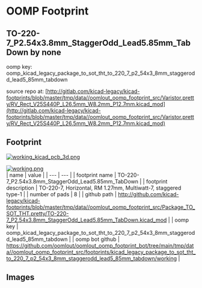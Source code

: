 # OOMP Footprint  
## TO-220-7_P2.54x3.8mm_StaggerOdd_Lead5.85mm_TabDown  by none  
  
oomp key: oomp_kicad_legacy_package_to_sot_tht_to_220_7_p2_54x3_8mm_staggerodd_lead5_85mm_tabdown  
  
source repo at: [http://gitlab.com/kicad-legacy/kicad-footprints/blob/master/tmp/data//oomlout_oomp_footprint_src/Varistor.pretty/RV_Rect_V25S440P_L26.5mm_W8.2mm_P12.7mm.kicad_mod](http://gitlab.com/kicad-legacy/kicad-footprints/blob/master/tmp/data//oomlout_oomp_footprint_src/Varistor.pretty/RV_Rect_V25S440P_L26.5mm_W8.2mm_P12.7mm.kicad_mod)  
## Footprint  
  
[![working_kicad_pcb_3d.png](working_kicad_pcb_3d_600.png)](working_kicad_pcb_3d.png)  
  
[![working.png](working_600.png)](working.png)  
| name | value | 
| --- | --- | 
| footprint name | TO-220-7_P2.54x3.8mm_StaggerOdd_Lead5.85mm_TabDown | 
| footprint description | TO-220-7, Horizontal, RM 1.27mm, Multiwatt-7, staggered type-1 | 
| number of pads | 8 | 
| github path | http://github.com/kicad-legacy/kicad-footprints/blob/master/tmp/data//oomlout_oomp_footprint_src/Package_TO_SOT_THT.pretty/TO-220-7_P2.54x3.8mm_StaggerOdd_Lead5.85mm_TabDown.kicad_mod | 
| oomp key | oomp_kicad_legacy_package_to_sot_tht_to_220_7_p2_54x3_8mm_staggerodd_lead5_85mm_tabdown | 
| oomp bot github | https://github.com/oomlout/oomlout_oomp_footprint_bot/tree/main/tmp/data//oomlout_oomp_footprint_src/footprints/kicad_legacy_package_to_sot_tht_to_220_7_p2_54x3_8mm_staggerodd_lead5_85mm_tabdown/working | 
## Images  
